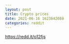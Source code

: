 ```yaml
--- 
layout: post 
title: Crypto prices 
date: 2021-06-16 1623842088 
categories: reddit 
--- 
```

https://redd.it/o12fjs